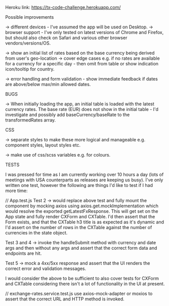 Heroku link:
https://tx-code-challenge.herokuapp.com/

Possible improvements

-> different devices - I've assumed the app will be used on Desktop.
-> browser support - I've only tested on latest versions of Chrome and Firefox, but should also check on Safari and various other browser vendors/versions/OS.

-> show an initial list of rates based on the base currency being derived from user's geo-location
-> cover edge cases e.g. if no rates are available for a currency for a specific day - then omit from table or show indication icon/tooltip for country.

-> error handling and form validation - show immediate feedback if dates are above/below max/min allowed dates.

BUGS

-> When initially loading the app, an initial table is loaded with the latest currency rates. The base rate (EUR) does not show in the initial table - I'd investigate and possibly add baseCurrency/baseRate to the transformedRates array.

CSS

-> separate styles to make these more logical and manageable e.g. component styles, layout styles etc.

-> make use of css/scss variables e.g. for colours.


TESTS

I was pressed for time as I am currently working over 10 hours a day (lots of meetings with USA counterparts as releases are keeping us busy). I've only written one test, however the following are things I'd like to test if I had more time:

// App.test.js
Test 2 -> would replace above test and fully mount the component by mocking axios using axios.get.mockImplementation which would resolve the exported getLatestFxResponse. This will get set on the App state and fully render CXForm and CXTable. I'd then assert that the Form exists, and that the CXTable h3 title is as expected as it's dynamic and I'd assert on the number of rows in the CXTable against the number of currencies in the state object.

Test 3 and 4 -> invoke the handleSubmit method with currency and date args and then without any args and assert that the correct form data and endpoints are hit.

Test 5 -> mock a 4xx/5xx response and assert that the UI renders the correct error and validation messages.

I would consider the above to be sufficient to also cover tests for CXForm and CXTable considering there isn't a lot of functionality in the UI at present.

// exchange-rates.service.test.js
use axios-mock-adapter or moxios to assert that the correct URL and HTTP method is invoked.
